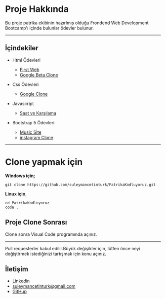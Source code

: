 # Proje Hakkında

Bu proje patrika ekibinin hazırlmış olduğu Frondend Web Development Bootcamp'ı içinde bulunlar ödevler bulunur.

---
## İçindekiler
- Html Ödevleri
     * [First Web](https://github.com/suleymancetinturk/PatrikaKodluyoruz/tree/master/HtmlWork/First_Web)
    * [Google Beta Clone](https://github.com/suleymancetinturk/PatrikaKodluyoruz/tree/master/HtmlWork/Google_Beta_Clone)

- Css Ödevleri
    * [Google Clone](https://github.com/suleymancetinturk/PatrikaKodluyoruz/tree/master/CssWork/GoogleClone)
- Javascript
   * [Saat ve Karşılama](https://github.com/suleymancetinturk/PatrikaKodluyoruz/tree/master/JavascriptWork/Javascript_Saat_ve_Karsilama)
- Bootstrap 5 Ödevleri
   * [Music Sİte](https://github.com/suleymancetinturk/PatrikaKodluyoruz/tree/master/Bootstrap%20%C3%96devleri/music-site-%C3%B6dev1)
   * [instagram Clone](https://github.com/suleymancetinturk/PatrikaKodluyoruz/tree/master/Bootstrap%20%C3%96devleri/instagram-bootstrap5-%C3%B6dev-2)
---

# Clone yapmak için
**Windows için;** 
```
git clone https://github.com/suleymancetinturk/PatrikaKodluyoruz.git
```
**Linux için**,
```
cd PatrikaKodluyoruz
code .
```

## Proje Clone Sonrası
Clone sonra Visual Code programında açınız.

---
Pull requesterler kabul edilir.Büyük değişikler için, lütfen önce neyi değiştirmek istediğinizi tartışmak için konu açınız.
## İletişim 
- [Linkedin](https://www.linkedin.com/in/suleyman-cetinturk/) 
- suleymancetinturk@gmail.com
- [GitHup](https://github.com/suleymancetinturk)
